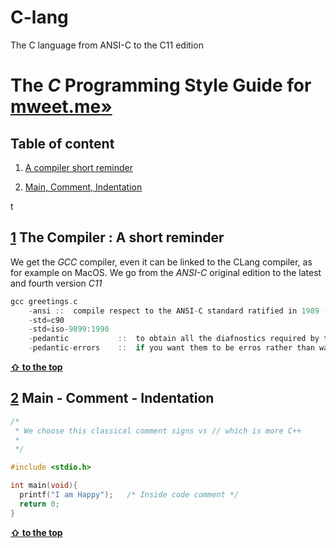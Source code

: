 # C-lang
The C language from ANSI-C to the C11 edition

# The *C* Programming Style Guide for [mweet.me]()<a href="https://mweet.me" target="_blank">&raquo;</a>


<a name="table-of-content"></a>
## Table of content

1. [A compiler short reminder](#compiler-short-reminder)

3. [Main, Comment, Indentation](#main-comment-indentation)

t



<a name="1"></a><a name="compiler-short-reminder"></a>
## [1](#compiler-short-reminder) The Compiler : A short reminder



We get the *GCC* compiler, even it can be linked to the CLang compiler, as for example on MacOS. We go from the *ANSI-C* original edition to the latest and fourth version *C11*

```c
gcc greetings.c
    -ansi ::  compile respect to the ANSI-C standard ratified in 1989 (also C89
    -std=c90
    -std=iso-9899:1990
    -pedantic           ::  to obtain all the diafnostics required by the standard,
    -pedantic-errors    ::  if you want them to be erros rather than warnings
```





**[ &#8679; to the top](#table-of-content)**


<a name="2"></a><a name="main-comment-indentation"></a>
## [2](#main-comment-indentation) Main - Comment - Indentation

```c
/*
 * We choose this classical comment signs vs // which is more C++
 *
 */

#include <stdio.h>

int main(void){
  printf("I am Happy");   /* Inside code comment */
  return 0;
}
```

**[ &#8679; to the top](#table-of-content)**
